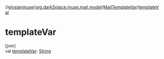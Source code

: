 //[elysianmuse](../../../index.md)/[org.darkSolace.muse.mail.model](../index.md)/[MailTemplateVar](index.md)/[templateVar](template-var.md)

# templateVar

[jvm]\
val [templateVar](template-var.md): [String](https://kotlinlang.org/api/latest/jvm/stdlib/kotlin/-string/index.html)
